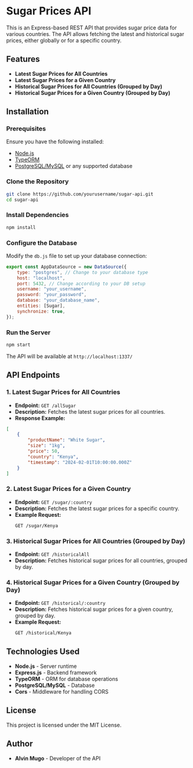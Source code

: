 # Sugar Prices API

This is an Express-based REST API that provides sugar price data for various countries. The API allows fetching the latest and historical sugar prices, either globally or for a specific country.

## Features

- **Latest Sugar Prices for All Countries**
- **Latest Sugar Prices for a Given Country**
- **Historical Sugar Prices for All Countries (Grouped by Day)**
- **Historical Sugar Prices for a Given Country (Grouped by Day)**

## Installation

### Prerequisites

Ensure you have the following installed:

- [Node.js](https://nodejs.org/)
- [TypeORM](https://typeorm.io/)
- [PostgreSQL/MySQL](https://www.postgresql.org/) or any supported database

### Clone the Repository

```sh
git clone https://github.com/yourusername/sugar-api.git
cd sugar-api
```

### Install Dependencies

```sh
npm install
```

### Configure the Database

Modify the `db.js` file to set up your database connection:

```js
export const AppDataSource = new DataSource({
    type: "postgres", // Change to your database type
    host: "localhost",
    port: 5432, // Change according to your DB setup
    username: "your_username",
    password: "your_password",
    database: "your_database_name",
    entities: [Sugar],
    synchronize: true,
});
```

### Run the Server

```sh
npm start
```

The API will be available at `http://localhost:1337/`

## API Endpoints

### 1. Latest Sugar Prices for All Countries

- **Endpoint:** `GET /allSugar`
- **Description:** Fetches the latest sugar prices for all countries.
- **Response Example:**

```json
[
    {
        "productName": "White Sugar",
        "size": "1kg",
        "price": 50,
        "country": "Kenya",
        "timestamp": "2024-02-01T10:00:00.000Z"
    }
]
```

### 2. Latest Sugar Prices for a Given Country

- **Endpoint:** `GET /sugar/:country`
- **Description:** Fetches the latest sugar prices for a specific country.
- **Example Request:**
  ```sh
  GET /sugar/Kenya
  ```

### 3. Historical Sugar Prices for All Countries (Grouped by Day)

- **Endpoint:** `GET /historicalAll`
- **Description:** Fetches historical sugar prices for all countries, grouped by day.

### 4. Historical Sugar Prices for a Given Country (Grouped by Day)

- **Endpoint:** `GET /historical/:country`
- **Description:** Fetches historical sugar prices for a given country, grouped by day.
- **Example Request:**
  ```sh
  GET /historical/Kenya
  ```

## Technologies Used

- **Node.js** - Server runtime
- **Express.js** - Backend framework
- **TypeORM** - ORM for database operations
- **PostgreSQL/MySQL** - Database
- **Cors** - Middleware for handling CORS

## License

This project is licensed under the MIT License.

## Author

- **Alvin Mugo** - Developer of the API